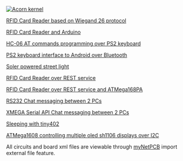 [![Acorn kernel](https://raw.githubusercontent.com/sergei-iliev/acorn-kernel/master/screenshots/logo.jpg)](http://www.acorn-kernel.net)


[RFID Card Reader based on Wiegand 26 protocol](../../wiki/RFIDCardReader)

[RFID Card Reader and Arduino](../../wiki/WiFiCardReader-and-Arduino)

[HC-06 AT commands programming over PS2 keyboard](../../wiki/HC-06-AT-commands-over-PS2-keyboard)

[PS2 keyboard interface to Android over Bluetooth](../../wiki/PS2-keyboard-interface-to-Android-over-Blutooth)

[Soler powered street light](../../wiki/Solar-powered-street-light)

[RFID Card Reader over REST service](../../wiki/RFID-Card-Reader-over-REST-service)

[RFID Card Reader over REST service and ATMega168PA](../../wiki/RFID-Card-Reader-over-REST-service-and-ATMega168PA)

[RS232 Chat messaging between 2 PCs](../../wiki/Simple-Chat-Between-2-PCs-Over-RS232-Serial-Port)

[XMEGA Serial API Chat messaging between 2 PCs](../../wiki/Chrome-Serial-API-chat-messaging)

[Sleeping with tiny402](../../wiki/tiny402-sleep-mode)

[ATMega1608 controlling multiple oled sh1106 displays over I2C](../../wiki/ATMega1608-controlling-multiple-oled-sh1106-displays-over-I2C)

All circuits and board xml files are viewable through [myNetPCB](https://github.com/sergei-iliev/myNetPCB) import external file feature. 

